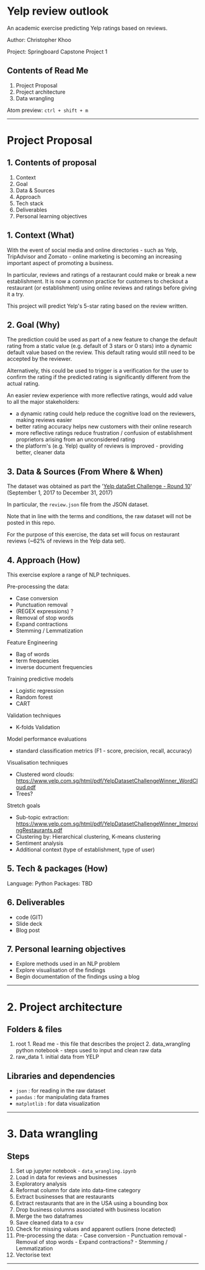 Yelp review outlook
===========================
An academic exercise predicting Yelp ratings based on reviews.

Author: Christopher Khoo

Project: Springboard Capstone Project 1

## Contents of Read Me
1. Project Proposal
2. Project architecture
3. Data wrangling

Atom preview: `ctrl + shift + m`

--------------
# Project Proposal

## 1. Contents of proposal
1. Context
2. Goal
3. Data & Sources
4. Approach
5. Tech stack
6. Deliverables
7. Personal learning objectives

## 1. Context (What)
With the event of social media and online directories - such as Yelp, TripAdvisor and Zomato - online marketing is becoming an increasing important aspect of promoting a business.

In particular, reviews and ratings of a restaurant could make or break a new establishment. It is now a common practice for customers to checkout a restaurant (or establishment) using online reviews and ratings before giving it a try.

This project will predict Yelp's 5-star rating based on the review written.

## 2. Goal (Why)
The prediction could be used as part of a new feature to change the default rating from a static value (e.g. default of 3 stars or 0 stars) into a dynamic default value based on the review. This default rating would still need to be accepted by the reviewer.

Alternatively, this could be used to trigger is a verification for the user to confirm the rating if the predicted rating is significantly different from the actual rating.  

An easier review experience with more reflective ratings, would add value to all the major stakeholders:
- a dynamic rating could help reduce the cognitive load on the reviewers, making reviews easier
- better rating accuracy helps new customers with their online research
- more reflective ratings  reduce frustration / confusion of establishment proprietors arising from an unconsidered rating
- the platform's (e.g. Yelp) quality of reviews is improved - providing better, cleaner data

## 3. Data & Sources (From Where & When)
The dataset was obtained as part the '[Yelp dataSet Challenge - Round 10](https://www.yelp.com.sg/dataset)' (September 1, 2017 to December 31, 2017)

In particular, the `review.json` file from the JSON dataset.

Note that in line with the terms and conditions, the raw dataset will not be posted in this repo.

For the purpose of this exercise, the data set will focus on restaurant reviews (~62% of reviews in the Yelp data set).

## 4. Approach (How)
This exercise explore a range of NLP techniques.

Pre-processing the data:
- Case conversion
- Punctuation removal
- (REGEX expressions) ?
- Removal of stop words
- Expand contractions
- Stemming / Lemmatization

Feature Engineering
- Bag of words
- term frequencies
- inverse document frequencies

Training predictive models
- Logistic regression
- Random forest
- CART

Validation techniques
- K-folds Validation

Model performance evaluations
- standard classification metrics (F1 - score, precision, recall, accuracy)

Visualisation techniques
- Clustered word clouds: https://www.yelp.com.sg/html/pdf/YelpDatasetChallengeWinner_WordCloud.pdf
- Trees?

Stretch goals
- Sub-topic extraction:
https://www.yelp.com.sg/html/pdf/YelpDatasetChallengeWinner_ImprovingRestaurants.pdf
- Clustering by: Hierarchical clustering, K-means clustering
- Sentiment analysis
- Additional context (type of establishment, type of user)

## 5. Tech & packages (How)
Language: Python
Packages: TBD

## 6. Deliverables
- code (GIT)
- Slide deck
- Blog post

## 7. Personal learning objectives
- Explore methods used in an NLP problem
- Explore visualisation of the findings
- Begin documentation of the findings using a blog

------

# 2. Project architecture

## Folders & files
  1. root
    1. Read me - this file that describes the project
    2. data_wrangling python notebook - steps used to input and clean raw data
  2. raw_data
    1. initial data from YELP

## Libraries and dependencies
- `json` : for reading in the raw dataset
- `pandas` : for manipulating data frames
- `matplotlib` : for data visualization

------

# 3. Data wrangling

## Steps
  1. Set up jupyter notebook - `data_wrangling.ipynb`
  2. Load in data for reviews and businesses
  3. Exploratory analysis
  4. Reformat column for date into data-time category
  5. Extract businesses that are restaurants
  6. Extract restaurants that are in the USA using a bounding box
  7. Drop business columns associated with business location
  8. Merge the two dataframes
  9. Save cleaned data to a csv
  10. Check for missing values and apparent outliers (none detected)
  11. Pre-processing the data:
    - Case conversion
    - Punctuation removal
    - Removal of stop words
    - Expand contractions?
    - Stemming / Lemmatization
  12. Vectorise text 
--------
